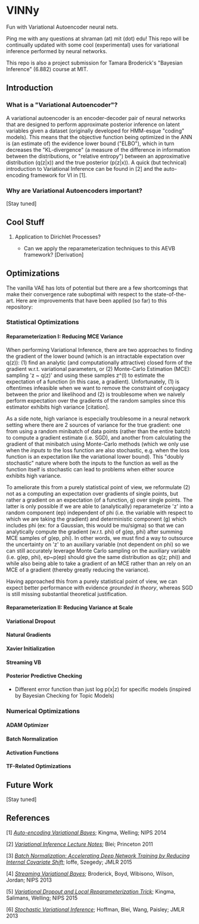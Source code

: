 # VINNy

Fun with Variational Autoencoder neural nets.

Ping me with any questions at shraman (at) mit (dot) edu! This repo will be continually updated with some cool (experimental) uses for variational inference performed by neural networks.

This repo is also a project submission for Tamara Broderick's "Bayesian Inference" (6.882) course at MIT.

## Introduction

### What is a "Variational Autoencoder"?

A variational autoencoder is an encoder-decoder pair of neural networks that are designed to perform approximate posterior inference on latent variables given a dataset (originally developed for HMM-esque "coding" models). This means that the objective function being optimized in the ANN is (an estimate of) the evidence lower bound ("ELBO"), which in turn decreases the "KL-divergence" (a measure of the difference in information between the distributions, or "relative entropy") between an approximative distribution (q(z|x)) and the true posterior (p(z|x)). A quick (but technical) introduction to Variational Inference can be found in \[2\] and the auto-encoding framework for VI in \[1\].

### Why are Variational Autoencoders important?

\[Stay tuned\]

## Cool Stuff

1. Application to Dirichlet Processes?

    - Can we apply the reparameterization techniques to this AEVB framework?
        [Derivation]

## Optimizations

The vanilla VAE has lots of potential but there are a few shortcomings that make their convergence rate suboptimal with respect to the state-of-the-art. Here are improvements that have been applied (so far) to this repository:

### Statistical Optimizations
#### Reparameterization I: Reducing MCE Variance

When performing Variational Inference, there are two approaches to finding the gradient of the lower bound (which is an intractable expectation over q(z)): (1) find an analytic (and computationally attractive) closed form of the gradient w.r.t. variational parameters, or (2) Monte-Carlo Estimation (MCE): sampling 'z ~ q(z)' and using these samples z^(l) to estimate the expectation of a function (in this case, a gradient). Unfortunately, (1) is oftentimes infeasible when we want to remove the constraint of conjugacy between the prior and likelihood and (2) is troublesome when we naively perform expectation over the gradients of the random samples since this estimator exhibits high variance [citation].

As a side note, high variance is especially troublesome in a neural network setting where there are 2 sources of variance for the true gradient: one from using a random minibatch of data points (rather than the entire batch) to compute a gradient estimate (i.e. SGD), and another from calculating the gradient of that minibatch using Monte-Carlo methods (which we only use when the *inputs* to the loss function are also stochastic, e.g. when the loss function is an expectation like the variational lower bound). This "doubly stochastic" nature where both the inputs to the function as well as the function itself is stochastic can lead to problems when either source exhibits high variance.

To ameliorate this from a purely statistical point of view, we reformulate (2) not as a computing an expectation over gradients of single points, but rather a gradient on an expectation (of a function, g) over single points. The latter is only possible if we are able to (analytically) reparameterize 'z' into a random component (ep) independent of phi (i.e. the variable with respect to which we are taking the gradient) and deterministic component (g) which includes phi (ex: for a Gaussian, this would be mu/sigma) so that we can analytically compute the gradient (w.r.t. phi) of g(ep, phi) after summing MCE samples of g(ep, phi). In other words, we must find a way to outsource the uncertainty on 'z' to an auxiliary variable (not dependent on phi) so we can still accurately leverage Monte Carlo sampling on the auxiliary variable (i.e. g(ep, phi), ep~p(ep) should give the same distribution as q(z; phi)) and while also being able to take a gradient of an MCE rather than an rely on an MCE of a gradient (thereby greatly reducing the variance).

Having approached this from a purely statistical point of view, we can expect better performance with evidence *grounded in theory*, whereas SGD is still missing substantial theoretical justification.

#### Reparameterization II: Reducing Variance at Scale

#### Variational Dropout

#### Natural Gradients

#### Xavier Initialization

#### Streaming VB

#### Posterior Predictive Checking
- Different error function than just log p(x|z) for specific models (inspired by Bayesian Checking for Topic Models)

### Numerical Optimizations
#### ADAM Optimizer

#### Batch Normalization

#### Activation Functions

#### TF-Related Optimizations

## Future Work

\[Stay tuned\]

## References
\[1\] [_Auto-encoding Variational Bayes_](http://arxiv.org/abs/1312.6114); Kingma, Welling; NIPS 2014

\[2\] [_Variational Inference Lecture Notes_](https://www.cs.princeton.edu/courses/archive/fall11/cos597C/lectures/variational-inference-i.pdf); Blei; Princeton 2011

\[3\] [_Batch Normalization: Accelerating Deep Network Training by Reducing Internal Covariate Shift_](http://arxiv.org/abs/1502.03167); Ioffe, Szegedy; JMLR 2015

\[4\] [_Streaming Variational Bayes_](http://papers.nips.cc/paper/4980-streaming-variational-bayes.pdf); Broderick, Boyd, Wibisono, Wilson, Jordan; NIPS 2013

\[5\] [_Variational Dropout and Local Reparameterization Trick_](http://arxiv.org/pdf/1506.02557v2.pdf); Kingma, Salimans, Welling; NIPS 2015

\[6\] [_Stochastic Variational Inference_](http://arxiv.org/pdf/1206.7051.pdf); Hoffman, Blei, Wang, Paisley; JMLR 2013
